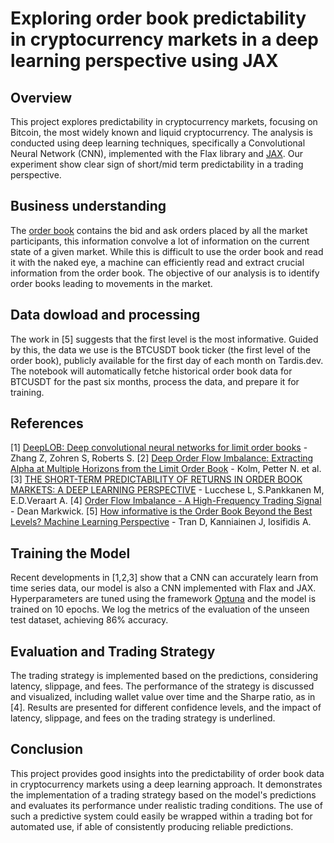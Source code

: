 # Exploring order book predictability in cryptocurrency markets in a deep learning perspective using JAX

## Overview

This project explores predictability in cryptocurrency markets, focusing on Bitcoin, the most widely known and liquid cryptocurrency. The analysis is conducted using deep learning techniques, specifically a Convolutional Neural Network (CNN), implemented with the Flax library and [JAX](https://jax.readthedocs.io/en/latest/).
Our experiment show clear sign of short/mid term predictability in a trading perspective.

## Business understanding

The [order book](https://www.investopedia.com/terms/o/order-book.asp) contains the bid and ask orders placed by all the market participants, this information convolve a lot of information on the current state of a given market. While this is difficult to use the order book and read it with the naked eye, a machine can efficiently read and extract crucial information from the order book. The objective of our analysis is to identify order books leading to movements in the market.

## Data dowload and processing

The work in [5] suggests that the first level is the most informative.
Guided by this, the data we use is the BTCUSDT book ticker (the first level of the order book), publicly available for the first day of each month on Tardis.dev. 
The notebook will automatically fetche historical order book data for BTCUSDT for the past six months, process the data, and prepare it for training.

## References

[1] [DeepLOB: Deep convolutional neural networks for limit order books](https://arxiv.org/abs/1808.03668) - Zhang Z, Zohren S, Roberts S.
[2] [Deep Order Flow Imbalance: Extracting Alpha at Multiple Horizons from the Limit Order Book](https://papers.ssrn.com/sol3/papers.cfm?abstract_id=3900141) - Kolm, Petter N. et al.
[3] [THE SHORT-TERM PREDICTABILITY OF RETURNS IN ORDER BOOK MARKETS: A DEEP LEARNING PERSPECTIVE](https://arxiv.org/pdf/2211.13777.pdf) - Lucchese L, S.Pankkanen M, E.D.Veraart A.
[4] [Order Flow Imbalance - A High-Frequency Trading Signal](https://dm13450.github.io/2022/02/02/Order-Flow-Imbalance.html) - Dean Markwick.
[5] [How informative is the Order Book Beyond the Best Levels? Machine Learning Perspective](https://arxiv.org/pdf/2203.07922.pdf) - Tran D, Kanniainen J, Iosifidis A.

## Training the Model

Recent developments in [1,2,3] show that a CNN can accurately learn from time series data, our model is also a CNN implemented with Flax and JAX.
Hyperparameters are tuned using the framework [Optuna](https://optuna.readthedocs.io/en/stable/index.html) and the model is trained on 10 epochs.
We log the metrics of the evaluation of the unseen test dataset, achieving 86% accuracy.


## Evaluation and Trading Strategy
The trading strategy is implemented based on the predictions, considering latency, slippage, and fees. The performance of the strategy is discussed and visualized, including wallet value over time and the Sharpe ratio, as in [4].
Results are presented for different confidence levels, and the impact of latency, slippage, and fees on the trading strategy is underlined.

## Conclusion

This project provides good insights into the predictability of order book data in cryptocurrency markets using a deep learning approach. It demonstrates the implementation of a trading strategy based on the model's predictions and evaluates its performance under realistic trading conditions. The use of such a predictive system could easily be wrapped within a trading bot for automated use, if able of consistently producing reliable predictions.
